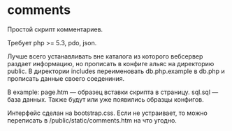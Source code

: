 comments
========

Простой скрипт комментариев. 

Требует php >= 5.3, pdo, json. 

Лучше всего устанавливать вне каталога из которого вебсервер раздает информацию, но прописать в конфиге альяс на директорию public. В директории includes переименовать db.php.example в db.php и прописать данные своего соедениния.

В example:
  page.htm — образец вставки скрипта в страницу.
  sql.sql — база данных.
  Также будут или уже появились образцы конфигов.
  
Интерфейс сделан на bootstrap.css. Если не устраивает, то можно переписать в /public/static/comments.htm на что угодно.
